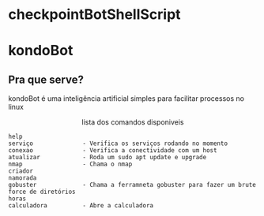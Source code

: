 # checkpointBotShellScript

# kondoBot

## Pra que serve?</div>

kondoBot é uma inteligência artificial simples para facilitar processos no linux

<div align="center">
  
 lista dos comandos disponiveis

</div>

```text
help 
serviço              - Verifica os serviços rodando no momento
conexao              - Verifica a conectividade com um host
atualizar            - Roda um sudo apt update e upgrade
nmap                 - Chama o nmap
criador              
namorada
gobuster             - Chama a ferramneta gobuster para fazer um brute force de diretórios
horas                
calculadora          - Abre a calculadora
```
